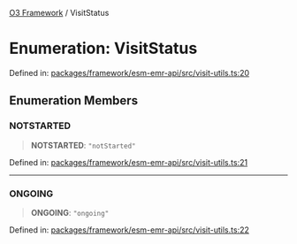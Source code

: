 [O3 Framework](../API.md) / VisitStatus

# Enumeration: VisitStatus

Defined in: [packages/framework/esm-emr-api/src/visit-utils.ts:20](https://github.com/openmrs/openmrs-esm-core/blob/18d2874f03a33a6ab8295af0e87ac97fdd150718/packages/framework/esm-emr-api/src/visit-utils.ts#L20)

## Enumeration Members

### NOTSTARTED

> **NOTSTARTED**: `"notStarted"`

Defined in: [packages/framework/esm-emr-api/src/visit-utils.ts:21](https://github.com/openmrs/openmrs-esm-core/blob/18d2874f03a33a6ab8295af0e87ac97fdd150718/packages/framework/esm-emr-api/src/visit-utils.ts#L21)

***

### ONGOING

> **ONGOING**: `"ongoing"`

Defined in: [packages/framework/esm-emr-api/src/visit-utils.ts:22](https://github.com/openmrs/openmrs-esm-core/blob/18d2874f03a33a6ab8295af0e87ac97fdd150718/packages/framework/esm-emr-api/src/visit-utils.ts#L22)
